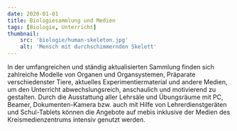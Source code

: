 ```yaml
---
date: 2020-01-01
title: Biologiesammlung und Medien
tags: [Biologie, Unterricht]
thumbnail: 
    src: 'biologie/human-skeleton.jpg'
    alt: 'Mensch mit durchschimmernden Skelett'
---
```

In der umfangreichen und ständig aktualisierten Sammlung finden sich zahlreiche Modelle von Organen und Organsystemen, Präparate verschiedenster Tiere, aktuelles Experimentiermaterial und andere Medien, um den Unterricht abwechslungsreich, anschaulich und motivierend zu gestalten. Durch die Ausstattung aller Lehrsäle und Übungsräume mit PC, Beamer, Dokumenten-Kamera bzw. auch mit Hilfe von Lehrerdienstgeräten und Schul-Tablets können die Angebote auf mebis inklusive der Medien des Kreismedienzentrums intensiv genutzt werden.